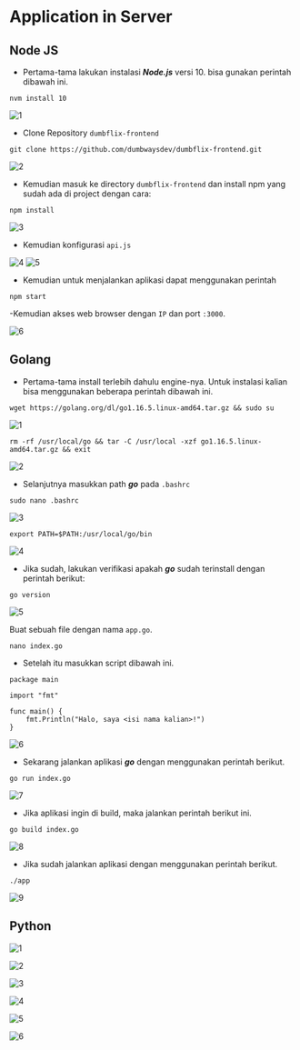 # Application in Server

## Node JS

- Pertama-tama lakukan instalasi **_Node.js_** versi 10. bisa gunakan perintah dibawah ini.

```
nvm install 10
```
![1](https://user-images.githubusercontent.com/54151202/225574904-5e6762f8-2c4d-46a4-bb57-080f699d8da3.png)

- Clone Repository `dumbflix-frontend`
```
git clone https://github.com/dumbwaysdev/dumbflix-frontend.git
```
![2](https://user-images.githubusercontent.com/54151202/225574925-ca233b41-00e9-4b71-b68c-9443182c11c6.png)

- Kemudian masuk ke directory `dumbflix-frontend` dan install npm yang sudah ada di project dengan cara:
```
npm install
```
![3](https://user-images.githubusercontent.com/54151202/225574940-58430a06-aae9-4260-bc67-694ca90a48ca.png)

- Kemudian konfigurasi `api.js`

![4](https://user-images.githubusercontent.com/54151202/225644297-73cad95a-4287-434d-bcc8-5aaef6e31197.png)
![5](https://user-images.githubusercontent.com/54151202/225574974-90a10d33-ffd9-4b19-aa92-d46659e31982.png)


- Kemudian untuk menjalankan aplikasi dapat menggunakan perintah
```
npm start
```
-Kemudian akses web browser dengan `IP` dan port `:3000`.

![6](https://user-images.githubusercontent.com/54151202/225574981-956498a9-2a4d-4a20-ba6f-23acae3571d9.png)


## Golang

- Pertama-tama install terlebih dahulu engine-nya. Untuk instalasi kalian bisa menggunakan beberapa perintah dibawah ini.
```
wget https://golang.org/dl/go1.16.5.linux-amd64.tar.gz && sudo su
```
![1](https://user-images.githubusercontent.com/54151202/225761925-7fbf91e7-7925-4553-b327-2b5b7b6d7393.png)


```
rm -rf /usr/local/go && tar -C /usr/local -xzf go1.16.5.linux-amd64.tar.gz && exit
```
![2](https://user-images.githubusercontent.com/54151202/225761929-1b046509-21e7-4dfa-9360-c7dbb7298498.png)

- Selanjutnya masukkan path **_go_** pada `.bashrc`
```
sudo nano .bashrc
```
![3](https://user-images.githubusercontent.com/54151202/225761905-7a962eec-596d-4226-82f7-b6af1c4de2bd.png)

```
export PATH=$PATH:/usr/local/go/bin
```
![4](https://user-images.githubusercontent.com/54151202/225761909-0dbb6e4d-f540-4c90-b9be-96f1fedd2c16.png)

- Jika sudah, lakukan verifikasi apakah **_go_** sudah terinstall dengan perintah berikut:
```
go version
```
![5](https://user-images.githubusercontent.com/54151202/225761912-7a870b8d-8434-4434-b862-2aaa7369a791.png)

Buat sebuah file dengan nama `app.go`.
```
nano index.go
```

- Setelah itu masukkan script dibawah ini.
```
package main

import "fmt"

func main() {
    fmt.Println("Halo, saya <isi nama kalian>!")
}
```
![6](https://user-images.githubusercontent.com/54151202/225761913-88b2130e-5910-4644-9533-fe25158684fa.png)

- Sekarang jalankan aplikasi **_go_** dengan menggunakan perintah berikut.
```
go run index.go
```
![7](https://user-images.githubusercontent.com/54151202/225761915-c1d94abf-ba80-47c3-8a70-75d0cbdfad35.png)

- Jika aplikasi ingin di build, maka jalankan perintah berikut ini.
```
go build index.go
```
![8](https://user-images.githubusercontent.com/54151202/225761919-53cd46f2-3fe1-41f7-996c-a6e56a309e38.png)

- Jika sudah jalankan aplikasi dengan menggunakan perintah berikut.
```
./app
```
![9](https://user-images.githubusercontent.com/54151202/225761922-29b41791-b4d4-472f-944c-fe9e24d567fe.png)


## Python
![1](https://user-images.githubusercontent.com/54151202/225761838-ea83cb3e-7e75-41b9-a346-72484995e411.png)

![2](https://user-images.githubusercontent.com/54151202/225761843-fe55c715-70d1-42fa-a68c-59dd793f7c45.png)

![3](https://user-images.githubusercontent.com/54151202/225761845-b341888f-6a1a-4c55-8622-4ca180a1f14f.png)

![4](https://user-images.githubusercontent.com/54151202/225761847-fcc08b12-d429-461e-95d8-096a92327669.png)

![5](https://user-images.githubusercontent.com/54151202/225761849-360cdf6c-dd55-449b-a007-48afb51402b6.png)

![6](https://user-images.githubusercontent.com/54151202/225761854-da02a36b-a3f7-4801-8f35-f08e4a01ed9b.png)
